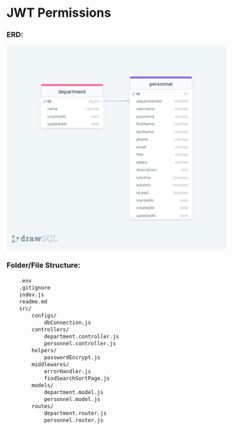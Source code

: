 # JWT Permissions

### ERD:

![ERD](./erdPersonnelAPI.png)

### Folder/File Structure:

```
    .env
    .gitignore
    index.js
    readme.md
    src/
        configs/
            dbConnection.js
        controllers/
            department.controller.js
            personnel.controller.js
        helpers/
            passwordEncrypt.js
        middlewares/
            errorHandler.js
            findSearchSortPage.js
        models/
            department.model.js
            personnel.model.js
        routes/
            department.router.js
            personnel.router.js
```